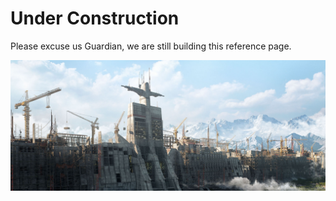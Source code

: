 # Under Construction

Please excuse us Guardian, we are still building this reference page.

![Under Construction](/images/general/under_construction.png)
